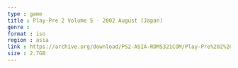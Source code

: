 ```yaml
---
type : game
title : Play-Pre 2 Volume 5 - 2002 August (Japan)
genre : 
format : iso
region : asia
link : https://archive.org/download/PS2-ASIA-ROMS321COM/Play-Pre%202%20Volume%205%20-%202002%20August%20%28Japan%29.7z
size : 2.7GB
---
```

